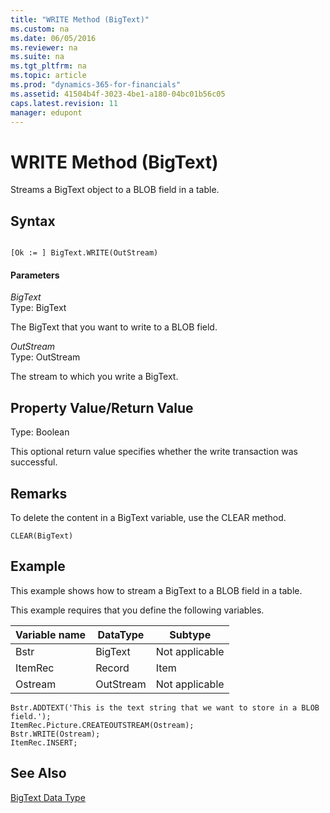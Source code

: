 ```yaml
---
title: "WRITE Method (BigText)"
ms.custom: na
ms.date: 06/05/2016
ms.reviewer: na
ms.suite: na
ms.tgt_pltfrm: na
ms.topic: article
ms.prod: "dynamics-365-for-financials"
ms.assetid: 41504b4f-3023-4be1-a180-04bc01b56c05
caps.latest.revision: 11
manager: edupont
---
```

# WRITE Method (BigText)
Streams a BigText object to a BLOB field in a table.  
  
## Syntax  
  
```  
  
[Ok := ] BigText.WRITE(OutStream)  
```  
  
#### Parameters  
 *BigText*  
 Type: BigText  
  
 The BigText that you want to write to a BLOB field.  
  
 *OutStream*  
 Type: OutStream  
  
 The stream to which you write a BigText.  
  
## Property Value/Return Value  
 Type: Boolean  
  
 This optional return value specifies whether the write transaction was successful.  
  
## Remarks  
 To delete the content in a BigText variable, use the CLEAR method.  
  
```  
CLEAR(BigText)  
```  
  
## Example  
 This example shows how to stream a BigText to a BLOB field in a table.  
  
 This example requires that you define the following variables.  
  
|Variable name|DataType|Subtype|  
|-------------------|--------------|-------------|  
|Bstr|BigText|Not applicable|  
|ItemRec|Record|Item|  
|Ostream|OutStream|Not applicable|  
  
```  
Bstr.ADDTEXT('This is the text string that we want to store in a BLOB field.');  
ItemRec.Picture.CREATEOUTSTREAM(Ostream);  
Bstr.WRITE(Ostream);  
ItemRec.INSERT;  
```  
  
## See Also  
 [BigText Data Type](BigText-Data-Type.md)